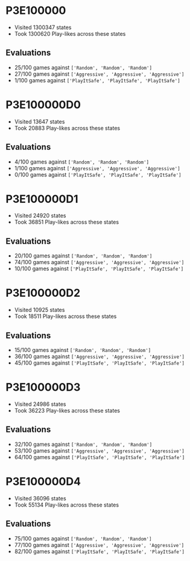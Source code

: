 # P3E100000
- Visited 1300347 states
- Took 1300620 Play-likes across these states
## Evaluations
- 25/100 games against `['Random', 'Random', 'Random']`
- 27/100 games against `['Aggressive', 'Aggressive', 'Aggressive']`
- 1/100 games against `['PlayItSafe', 'PlayItSafe', 'PlayItSafe']`
# P3E100000D0
- Visited 13647 states
- Took 20883 Play-likes across these states
## Evaluations
- 4/100 games against `['Random', 'Random', 'Random']`
- 1/100 games against `['Aggressive', 'Aggressive', 'Aggressive']`
- 0/100 games against `['PlayItSafe', 'PlayItSafe', 'PlayItSafe']`
# P3E100000D1
- Visited 24920 states
- Took 36851 Play-likes across these states
## Evaluations
- 20/100 games against `['Random', 'Random', 'Random']`
- 74/100 games against `['Aggressive', 'Aggressive', 'Aggressive']`
- 10/100 games against `['PlayItSafe', 'PlayItSafe', 'PlayItSafe']`
# P3E100000D2
- Visited 10925 states
- Took 18511 Play-likes across these states
## Evaluations
- 15/100 games against `['Random', 'Random', 'Random']`
- 36/100 games against `['Aggressive', 'Aggressive', 'Aggressive']`
- 45/100 games against `['PlayItSafe', 'PlayItSafe', 'PlayItSafe']`
# P3E100000D3
- Visited 24986 states
- Took 36223 Play-likes across these states
## Evaluations
- 32/100 games against `['Random', 'Random', 'Random']`
- 53/100 games against `['Aggressive', 'Aggressive', 'Aggressive']`
- 64/100 games against `['PlayItSafe', 'PlayItSafe', 'PlayItSafe']`
# P3E100000D4
- Visited 36096 states
- Took 55134 Play-likes across these states
## Evaluations
- 75/100 games against `['Random', 'Random', 'Random']`
- 77/100 games against `['Aggressive', 'Aggressive', 'Aggressive']`
- 82/100 games against `['PlayItSafe', 'PlayItSafe', 'PlayItSafe']`

